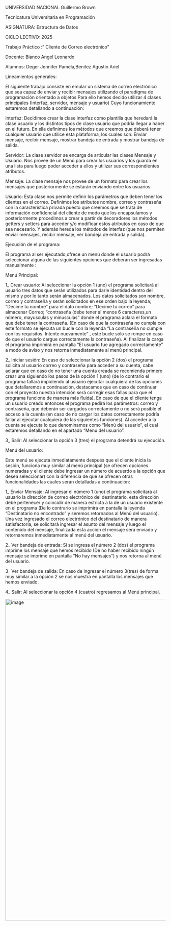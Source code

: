 




UNIVERSIDAD NACIONAL Guillermo Brown 

Tecnicatura Universitaria en Programación

ASIGNATURA: Estructura de Datos

CICLO LECTIVO: 2025

Trabajo Práctico :” Cliente de Correo electrónico”


Docente:
Bianco Angel Leonardo

Alumnos:
Deger Jennifer Pamela,Benitez Agustin Ariel

Lineamientos generales:

El siguiente trabajo consiste en emular un sistema de correo electrónico que sea capaz de enviar y recibir mensajes utilizando el paradigma de programación orientado a objetos.Para ello hemos decido utilizar 4 clases principales (Interfaz, servidor, mensaje y usuario)
Cuyo funcionamiento estaremos detallando a continuación:

Interfaz: Decidimos crear la clase interfaz como plantilla que heredará la clase usuario y los distintos tipos de clase usuario que podría llegar a haber en el futuro. En ella definimos los métodos que creemos que deberá tener cualquier usuario que utilice esta plataforma, los cuales son: Enviar mensaje, recibir mensaje, mostrar bandeja de entrada y mostrar bandeja de salida.

Servidor: La clase servidor se encarga de articular las clases Mensaje y Usuario. Nos provee de un Menú para crear los usuarios y los guarda en una lista para luego poder acceder a ellos y utilizar sus correspondientes atributos.

Mensaje: La clase mensaje nos provee de un formato para crear los mensajes que posteriormente se estarán enviando entre los usuarios.

Usuario: Esta clase nos permite definir los parámetros que deben tener los clientes en el correo. Definimos los atributos nombre, correo y contraseña con la característica privada puesto que creemos que se trata de información confidencial del cliente de modo que los encapsulamos y posteriormente procedimos a crear a partir de decoradores los métodos  getters y setters para acceder y/o modificar estos atributos en caso de que sea necesario. Y además hereda los métodos de interfaz (que nos permiten enviar mensajes, recibir mensaje, ver bandeja de entrada y salida). 

Ejecución de el programa:

El programa al ser ejecutado,ofrece un menú donde el usuario podrá seleccionar alguna de las siguientes opciones que deberán ser ingresadas manualmente :

  Menú Principal:
  
1_ Crear usuario: Al seleccionar la opción 1 (uno) el programa solicitará al usuario tres datos que serán utilizados para darle identidad  dentro del mismo y por lo tanto serán almacenados. Los datos solicitados son nombre, correo y contraseña y serán solicitados en ese orden bajo la leyenda; “Decime tu nombre” para el dato nombre; “Decime tu correo” para almacenar Correo; “contraseña (debe tener al menos 6 caracteres,un número, mayusculas y minusculas” donde el programa aclara el formato que debe tener la contraseña. (En caso de que la contraseña no cumpla con este formato se ejecuta un bucle con la leyenda “La contraseña no cumple con los requisitos. Intente nuevamente” , este bucle sólo se rompe en caso de que el usuario cargue correctamente la contraseña). Al finalizar la carga el programa imprimirá en pantalla  “El usuario fue agregado correctamente” a modo de aviso y nos retorna inmediatamente al menú principal.

2_ Iniciar sesión: En caso de seleccionar la opción 2 (dos) el programa solicita al usuario correo y contraseña para acceder a su cuenta, cabe aclarar que en caso de no tener una cuenta creada se recomienda primero crear una siguiendo los pasos de la opción 1 (uno) (de lo contrario el programa fallará impidiendo al usuario ejecutar cualquiera de las opciones que detallaremos a continuación, destacamos que en caso de continuar con el proyecto nuestra intención será corregir esas fallas para que el programa funcione de manera más fluida). En caso de que el cliente tenga un usuario creado entonces el programa pedirá los parámetros: correo y contraseña, que deberán ser cargados correctamente o no será posible el acceso a la cuenta (en caso de no cargar los datos correctamente podría fallar al ejecutar cualquiera de las siguientes funciones). Al acceder a la cuenta se ejecuta lo que denominamos como “Menú del usuario”, el cual estaremos detallando en el apartado “Menu del usuario”.

3_ Salir: Al seleccionar la opción 3 (tres) el programa detendrá su ejecución.

   Menú del usuario:
   
Este menú se ejecuta inmediatamente después que el cliente inicia la sesión, funciona muy similar al menú principal (se ofrecen opciones numeradas y el cliente debe ingresar un número de acuerdo a la opción que desea seleccionar) con la diferencia de que se ofrecen otras funcionalidades las cuales serán detalladas a continuación:

1_ Enviar Mensaje: Al ingresar el número 1 (uno) el programa solicitará al usuario la dirección de correo electrónico del destinatario, esta dirección debe pertenecer y coincidir de manera estricta a  la de un usuario existente en el programa (De lo contrario se imprimirá en pantalla la leyenda “Destinatario no encontrado” y seremos retornados al Menú del usuario). Una vez  ingresado el correo electrónico del destinatario de manera satisfactoria, se solicitará ingresar el asunto del mensaje y luego el contenido del mensaje, finalizada esta acción el mensaje será enviado y retornaremos inmediatamente al menú del usuario.

2_ Ver bandeja de entrada: Si se ingresa el número 2 (dos) el programa imprime los mensaje que hemos recibido (De no haber recibido ningún mensaje se imprime en pantalla “No hay mensajes”)  y nos retorna al menú del usuario. 

3_ Ver bandeja de salida: En caso de ingresar el número 3(tres) de forma muy similar a la opción 2 se nos muestra en pantalla los mensajes que hemos enviado.

4_ Salir: Al seleccionar la opción 4 (cuatro) regresamos al Menú principal.



<img width="1103" height="1008" alt="image" src="https://github.com/user-attachments/assets/1fad7e53-ddd1-4272-b501-e4dea8be2f46" />
